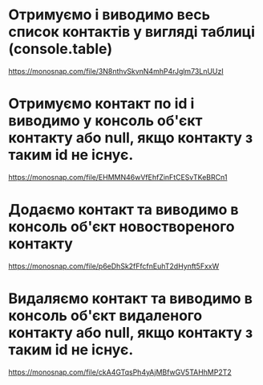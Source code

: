 # Отримуємо і виводимо весь список контактів у вигляді таблиці (console.table)

https://monosnap.com/file/3N8nthvSkvnN4mhP4rJglm73LnUUzI

# Отримуємо контакт по id і виводимо у консоль об'єкт контакту або null, якщо контакту з таким id не існує.

https://monosnap.com/file/EHMMN46wVfEhfZinFtCESvTKeBRCn1

# Додаємо контакт та виводимо в консоль об'єкт новоствореного контакту

https://monosnap.com/file/p6eDhSk2fFfcfnEuhT2dHynft5FxxW

# Видаляємо контакт та виводимо в консоль об'єкт видаленого контакту або null, якщо контакту з таким id не існує.

https://monosnap.com/file/ckA4GTqsPh4yAjMBfwGV5TAHhMP2T2
